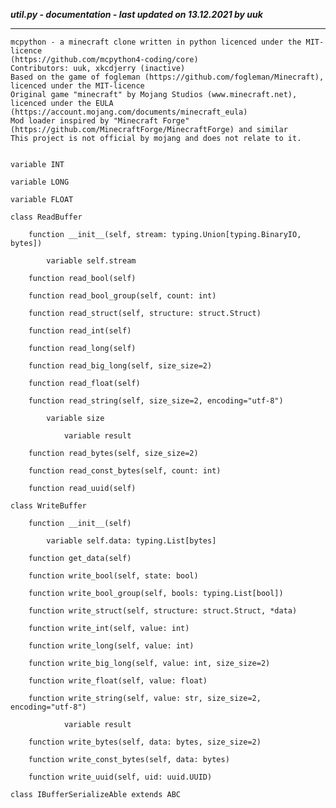 ***util.py - documentation - last updated on 13.12.2021 by uuk***
___

    mcpython - a minecraft clone written in python licenced under the MIT-licence 
    (https://github.com/mcpython4-coding/core)
    Contributors: uuk, xkcdjerry (inactive)
    Based on the game of fogleman (https://github.com/fogleman/Minecraft), licenced under the MIT-licence
    Original game "minecraft" by Mojang Studios (www.minecraft.net), licenced under the EULA
    (https://account.mojang.com/documents/minecraft_eula)
    Mod loader inspired by "Minecraft Forge" (https://github.com/MinecraftForge/MinecraftForge) and similar
    This project is not official by mojang and does not relate to it.


    variable INT

    variable LONG

    variable FLOAT

    class ReadBuffer

        function __init__(self, stream: typing.Union[typing.BinaryIO, bytes])

            variable self.stream

        function read_bool(self)

        function read_bool_group(self, count: int)

        function read_struct(self, structure: struct.Struct)

        function read_int(self)

        function read_long(self)

        function read_big_long(self, size_size=2)

        function read_float(self)

        function read_string(self, size_size=2, encoding="utf-8")

            variable size

                variable result

        function read_bytes(self, size_size=2)

        function read_const_bytes(self, count: int)

        function read_uuid(self)

    class WriteBuffer

        function __init__(self)

            variable self.data: typing.List[bytes]

        function get_data(self)

        function write_bool(self, state: bool)

        function write_bool_group(self, bools: typing.List[bool])

        function write_struct(self, structure: struct.Struct, *data)

        function write_int(self, value: int)

        function write_long(self, value: int)

        function write_big_long(self, value: int, size_size=2)

        function write_float(self, value: float)

        function write_string(self, value: str, size_size=2, encoding="utf-8")

                variable result

        function write_bytes(self, data: bytes, size_size=2)

        function write_const_bytes(self, data: bytes)

        function write_uuid(self, uid: uuid.UUID)

    class IBufferSerializeAble extends ABC
